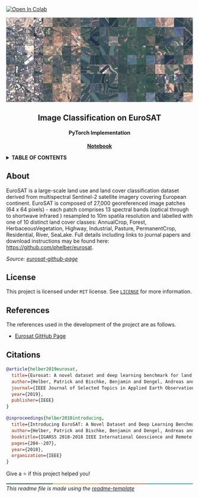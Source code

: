 [![Open In Colab](https://colab.research.google.com/assets/colab-badge.svg)](https://colab.research.google.com/github/canturan10/image.classification.on.EuroSAT/blob/master/notebooks/image_classification_on_EuroSAT.ipynb)

<!-- PROJECT SUMMARY -->

<p align="center">
    <img src="src/image.classification.on.EuroSAT.jpg" align="center" alt="Readme Template" />
<h2 align="center">Image Classification on EuroSAT</h2>
<h4 align="center">PyTorch Implementation</h4>

<p align="center">
    <strong>
        <a href="https://colab.research.google.com/github/canturan10/image.classification.on.EuroSAT/blob/master/notebooks/image_classification_on_EuroSAT.ipynb">Notebook</a>
    </strong>
</p>

<!-- TABLE OF CONTENTS -->

<details>
    <summary>
        <strong>
            TABLE OF CONTENTS
        </strong>
    </summary>
    <ol>
        <li>
            <a href="#about">About</a>
        </li>
        <li><a href="#license">License</a></li>
        <li><a href="#references">References</a></li>
        <li><a href="#citations">Citations</a></li>
    </ol>
</details>

<!-- ABOUT THE PROJECT -->
## About

EuroSAT is a large-scale land use and land cover classification dataset derived from multispectral Sentinel-2 satellite imagery covering European continent. EuroSAT is composed of 27,000 georeferenced image patches (64 x 64 pixels) - each patch comprises 13 spectral bands (optical through to shortwave infrared ) resampled to 10m spatila resolution and labelled with one of 10 distinct land cover classes: AnnualCrop, Forest, HerbaceousVegetation, Highway, Industrial, Pasture, PermanentCrop, Residential, River, SeaLake. Full details including links to journal papers and download instructions may be found here: https://github.com/phelber/eurosat.

_Source: [eurosat-github-page](https://github.com/phelber/eurosat)_

<!-- LICENSE -->
## License

This project is licensed under `MIT` license. See [`LICENSE`](LICENSE) for more information.

<!-- REFERENCES -->
## References

The references used in the development of the project are as follows.

- [Eurosat GitHub Page](https://github.com/phelber/eurosat)

<!-- CITATIONS -->
## Citations

```bibtex
@article{helber2019eurosat,
  title={Eurosat: A novel dataset and deep learning benchmark for land use and land cover classification},
  author={Helber, Patrick and Bischke, Benjamin and Dengel, Andreas and Borth, Damian},
  journal={IEEE Journal of Selected Topics in Applied Earth Observations and Remote Sensing},
  year={2019},
  publisher={IEEE}
}
```

```bibtex
@inproceedings{helber2018introducing,
  title={Introducing EuroSAT: A Novel Dataset and Deep Learning Benchmark for Land Use and Land Cover Classification},
  author={Helber, Patrick and Bischke, Benjamin and Dengel, Andreas and Borth, Damian},
  booktitle={IGARSS 2018-2018 IEEE International Geoscience and Remote Sensing Symposium},
  pages={204--207},
  year={2018},
  organization={IEEE}
}
```

<!--
You can find more line options at https://github.com/canturan10/readme-template/tree/master/src
-->

Give a ⭐️ if this project helped you!
![-----------------------------------------------------](https://raw.githubusercontent.com/canturan10/readme-template/master/src/colored_4b.png)
_This readme file is made using the [readme-template](https://github.com/canturan10/readme-template)_
